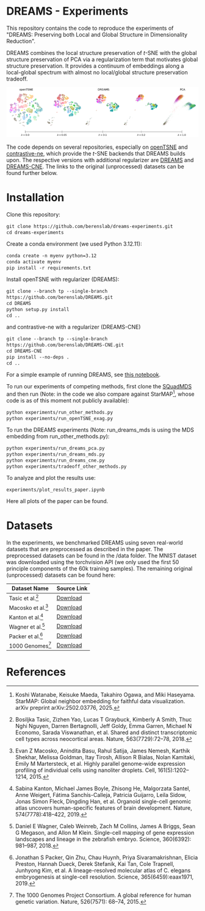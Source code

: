 DREAMS - Experiments
========

This repository contains the code to reproduce the experiments of "DREAMS: Preserving both Local and Global Structure in Dimensionality Reduction".

DREAMS combines the local structure preservation of $t$-SNE with the global structure preservation of PCA via a regularization term that motivates global structure preservation. It provides a continuum of embeddings along a local-global spectrum with almost no local/global structure preservation tradeoff.

<img width="800" alt="Example DREAMS" src="figures/dreams_spectrum.png">

The code depends on several repositories, especially on [openTSNE](https://github.com/pavlin-policar/openTSNE) and [contrastive-ne](https://github.com/berenslab/contrastive-ne), which provide the $t$-SNE backends that DREAMS builds upon. The respective versions with additional regularizer are [DREAMS](https://github.com/berenslab/DREAMS) and [DREAMS-CNE](https://github.com/berenslab/DREAMS-CNE). The links to the original (unprocessed) datasets can be found further below.

# Installation

Clone this repository:
```
git clone https://github.com/berenslab/dreams-experiments.git
cd dreams-experiments
```
Create a conda environment (we used Python 3.12.11):
````
conda create -n myenv python=3.12
conda activate myenv
pip install -r requirements.txt
````
Install openTSNE with regularizer (DREAMS):
````
git clone --branch tp --single-branch https://github.com/berenslab/DREAMS.git
cd DREAMS
python setup.py install
cd ..
````
and contrastive-ne with a regularizer (DREAMS-CNE)
````
git clone --branch tp --single-branch https://github.com/berenslab/DREAMS-CNE.git
cd DREAMS-CNE
pip install --no-deps .
cd ..
````

For a simple example of running DREAMS, see [this notebook](simple_usage.ipynb). 

To run our experiments of competing methods, first clone the [SQuadMDS](https://github.com/NavidadK/SQuaD-MDS-and-FItSNE-hybrid) and then run (Note: in the code we also compare against StarMAP[^starmap], whose code is as of this moment not publicly available):
````
python experiments/run_other_methods.py
python experiments/run_openTSNE_exag.py
````
To run the DREAMS experiments (Note: run_dreams_mds is using the MDS embedding from run_other_methods.py):
````
python experiments/run_dreams_pca.py
python experiments/run_dreams_mds.py
python experiments/run_dreams_cne.py
python experiments/tradeoff_other_methods.py
````
To analyze and plot the results use:
````
experiments/plot_results_paper.ipynb
````
Here all plots of the paper can be found.

# Datasets
In the experiments, we benchmarked DREAMS using seven real-world datasets that are preprocessed as described in the paper. The preprocessed datasets can be found in the /data folder. The MNIST dataset was downloaded using the torchvision API (we only used the first 50 principle components of the 60k training samples). The remaining original (unprocessed) datasets can be found here:

| Dataset Name        | Source Link                                                                 |
|---------------------|------------------------------------------------------------------------------|
| Tasic et al.[^tasic]   | [Download](https://www.ncbi.nlm.nih.gov/geo/query/acc.cgi?acc=GSE115746)                     |
| Macosko et al.[^macosko]   | [Download](https://www.ncbi.nlm.nih.gov/geo/query/acc.cgi?acc=GSE63473)                     |
| Kanton et al.[^kanton]  | [Download](https://www.ebi.ac.uk/biostudies/arrayexpress/studies/E-MTAB-7552)                       |
| Wagner et al.[^wagner] | [Download](https://kleintools.hms.harvard.edu/paper_websites/wagner_zebrafish_timecourse2018/mainpage.html) 
| Packer et al.[^packer]   | [Download]( http://cb.csail.mit.edu/cb/densvis/datasets/)                     |
| 1000 Genomes[^genomes]  | [Download](https://ftp.1000genomes.ebi.ac.uk) 

# References
[^kanton]: Sabina Kanton, Michael James Boyle, Zhisong He, Malgorzata Santel, Anne Weigert, Fátima Sanchís-Calleja, Patricia Guijarro, Leila Sidow, Jonas Simon Fleck, Dingding Han, et al. Organoid single-cell genomic atlas uncovers human-specific features of brain development. Nature, 574(7778):418–422, 2019.
[^macosko]: Evan Z Macosko, Anindita Basu, Rahul Satija, James Nemesh, Karthik Shekhar, Melissa Goldman, Itay Tirosh, Allison R Bialas, Nolan Kamitaki, Emily M Martersteck, et al. Highly parallel genome-wide expression profiling of individual cells using nanoliter droplets. Cell, 161(5):1202–1214, 2015.
[^packer]: Jonathan S Packer, Qin Zhu, Chau Huynh, Priya Sivaramakrishnan, Elicia Preston, Hannah Dueck, Derek Stefanik, Kai Tan, Cole Trapnell, Junhyong Kim, et al. A lineage-resolved molecular atlas of C. elegans embryogenesis at single-cell resolution. Science, 365(6459):eaax1971, 2019.
[^tasic]: Bosiljka Tasic, Zizhen Yao, Lucas T Graybuck, Kimberly A Smith, Thuc Nghi Nguyen, Darren Bertagnolli, Jeff Goldy, Emma Garren, Michael N Economo, Sarada Viswanathan, et al. Shared and distinct transcriptomic cell types across neocortical areas. Nature, 563(7729):72–78, 2018.
[^genomes]: The 1000 Genomes Project Consortium. A global reference for human genetic variation. Nature, 526(7571): 68–74, 2015.
[^wagner]: Daniel E Wagner, Caleb Weinreb, Zach M Collins, James A Briggs, Sean G Megason, and Allon M Klein. Single-cell mapping of gene expression landscapes and lineage in the zebrafish embryo. Science, 360(6392): 981–987, 2018.
[^starmap]: Koshi Watanabe, Keisuke Maeda, Takahiro Ogawa, and Miki Haseyama. StarMAP: Global neighbor embedding for faithful data visualization. arXiv preprint arXiv:2502.03776, 2025.